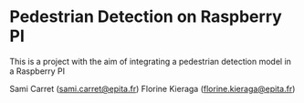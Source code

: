 # Pedestrian Detection on Raspberry PI
This is a project with the aim of integrating a pedestrian detection model in a Raspberry PI

Sami Carret (sami.carret@epita.fr)
Florine Kieraga (florine.kieraga@epita.fr)

